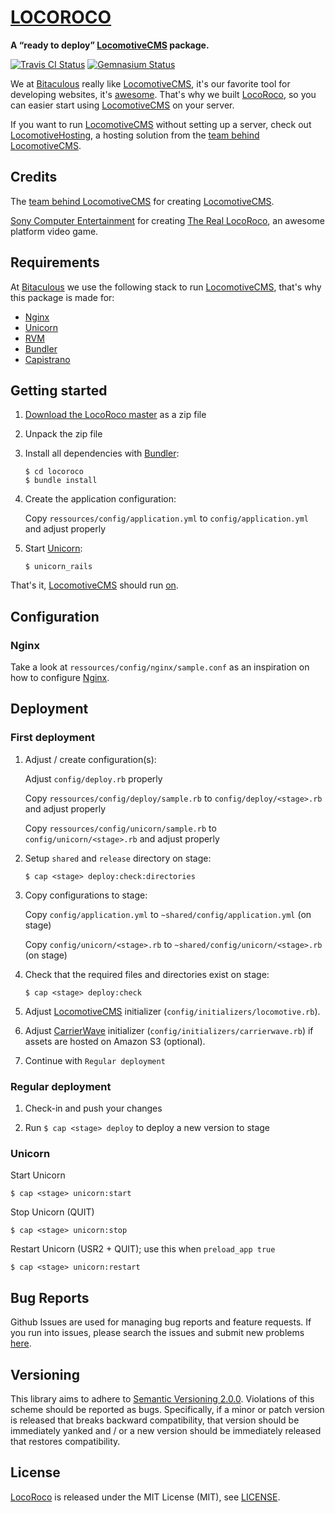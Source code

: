 [LOCOROCO](http://bitaculous.github.io/locoroco "A “ready to deploy” LocomotiveCMS package.")
=============================================================================================

**A “ready to deploy” [LocomotiveCMS](http://locomotivecms.com "An open source CMS for Rails") package.**

[![Travis CI Status](https://travis-ci.org/bitaculous/locoroco.svg)](http://travis-ci.org/bitaculous/locoroco) [![Gemnasium Status](https://gemnasium.com/bitaculous/locoroco.svg)](https://gemnasium.com/bitaculous/locoroco)

We at [Bitaculous](http://bitaculous.com "It's all about the bits, baby!") really like
[LocomotiveCMS](http://locomotivecms.com "An open source CMS for Rails"), it's our favorite tool for developing websites,
it's [awesome](http://www.locomotivecms.com/features "LocomotiveCMS features"). That's why we built
[LocoRoco](http://bitaculous.github.io/locoroco "A “ready to deploy” LocomotiveCMS package."), so you can easier start
using [LocomotiveCMS](http://locomotivecms.com "An open source CMS for Rails") on your server.

If you want to run [LocomotiveCMS](http://locomotivecms.com "An open source CMS for Rails") without setting up a server,
check out [LocomotiveHosting](https://locomotivehosting.com "Host your LocomotiveCMS website here."), a hosting solution
from the [team behind LocomotiveCMS](http://locomotivecms.com/crew "The crew behind LocomotiveCMS").

Credits
-------

The [team behind LocomotiveCMS](http://locomotivecms.com/crew "The crew behind LocomotiveCMS") for creating
[LocomotiveCMS](http://locomotivecms.com "An open source CMS for Rails").

[Sony Computer Entertainment](http://www.scei.co.jp/index_e.html "Sony Computer Entertainment") for creating
[The Real LocoRoco](http://en.wikipedia.org/wiki/LocoRoco "LocoRoco"), an awesome platform video game.

Requirements
------------

At [Bitaculous](http://bitaculous.com "It's all about the bits, baby!") we use the following stack to run
[LocomotiveCMS](http://locomotivecms.com "An open source CMS for Rails"), that's why this package is made for:

* [Nginx](http://nginx.org "A free, open-source, high-performance HTTP server and reverse proxy")
* [Unicorn](http://unicorn.bogomips.org "Rack HTTP server for fast clients and Unix")
* [RVM](https://rvm.io "Ruby Version Manager")
* [Bundler](http://bundler.io "The best way to manage a Ruby application's gems")
* [Capistrano](http://capistranorb.com "A remote server automation and deployment tool written in Ruby.")

Getting started
---------------

1. [Download the LocoRoco master](https://github.com/bitaculous/locoroco/archive/master.zip "Download the LocoRoco master as a zip file")
as a zip file

2. Unpack the zip file

3. Install all dependencies with [Bundler](http://bundler.io "The best way to manage a Ruby application's gems"):

    ```
    $ cd locoroco
    $ bundle install
    ```

4. Create the application configuration:

    Copy `ressources/config/application.yml` to `config/application.yml` and adjust properly

5. Start [Unicorn](http://unicorn.bogomips.org "Rack HTTP server for fast clients and Unix"):

    ```
    $ unicorn_rails
    ```

That's it, [LocomotiveCMS](http://locomotivecms.com "An open source CMS for Rails") should run [on](http://0.0.0.0:8080 "LocomotiveCMS installation").

Configuration
-------------

### Nginx

Take a look at `ressources/config/nginx/sample.conf` as an inspiration on how to configure [Nginx](http://nginx.org "A free, open-source, high-performance HTTP server and reverse proxy").

Deployment
----------

### First deployment

1. Adjust / create configuration(s):

    Adjust `config/deploy.rb` properly

    Copy `ressources/config/deploy/sample.rb` to `config/deploy/<stage>.rb` and adjust properly

    Copy `ressources/config/unicorn/sample.rb` to `config/unicorn/<stage>.rb` and adjust properly

2. Setup `shared` and `release` directory on stage:

    ```
    $ cap <stage> deploy:check:directories
    ```

3. Copy configurations to stage:

    Copy `config/application.yml` to `~shared/config/application.yml` (on stage)

    Copy `config/unicorn/<stage>.rb` to `~shared/config/unicorn/<stage>.rb` (on stage)

4. Check that the required files and directories exist on stage:

    ```
    $ cap <stage> deploy:check
    ```

5. Adjust [LocomotiveCMS](http://locomotivecms.com "An open source CMS for Rails") initializer
(`config/initializers/locomotive.rb`).

6. Adjust [CarrierWave](https://github.com/carrierwaveuploader/carrierwave "Classier solution for file uploads for Rails, Sinatra and other Ruby web frameworks")
initializer (`config/initializers/carrierwave.rb`) if assets are hosted on Amazon S3 (optional).

7. Continue with `Regular deployment`

### Regular deployment

1. Check-in and push your changes

2. Run ```$ cap <stage> deploy``` to deploy a new version to stage

### Unicorn

Start Unicorn

```
$ cap <stage> unicorn:start
```

Stop Unicorn (QUIT)

```
$ cap <stage> unicorn:stop
```

Restart Unicorn (USR2 + QUIT); use this when `preload_app true`

```
$ cap <stage> unicorn:restart
```

Bug Reports
-----------

Github Issues are used for managing bug reports and feature requests. If you run into issues, please search the issues
and submit new problems [here](https://github.com/bitaculous/locoroco/issues "Github Issues").

Versioning
----------

This library aims to adhere to [Semantic Versioning 2.0.0][semver]. Violations of this scheme should be reported as bugs.
Specifically, if a minor or patch version is released that breaks backward compatibility, that version should be
immediately yanked and / or a new version should be immediately released that restores compatibility.

[semver]: http://semver.org

License
-------

[LocoRoco](http://bitaculous.github.io/locoroco "A “ready to deploy” LocomotiveCMS package.") is released under the MIT
License (MIT), see [LICENSE](https://raw.githubusercontent.com/bitaculous/locoroco/master/LICENSE "License").
